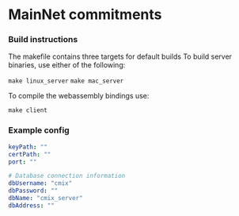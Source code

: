 # MainNet commitments

### Build instructions
The makefile contains three targets for default builds
To build server binaries, use either of the following:

`make linux_server`
`make mac_server`

To compile the webassembly bindings use:

`make client`

### Example config
```yaml
keyPath: ""
certPath: ""
port: ""

# Database connection information
dbUsername: "cmix"
dbPassword: ""
dbName: "cmix_server"
dbAddress: ""
```
